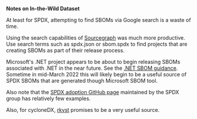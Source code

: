 **Notes on In-the-Wild Dataset**

At least for SPDX, attempting to find SBOMs via Google search is a waste of time.

Using the search capabilities of [Sourcegraph](https://sourcegraph.com/) was much more productive. Use search terms such as spdx.json or sbom.spdx to find projects that are creating SBOMs as part of their release process.

Microsoft's .NET project appears to be about to begin releasing SBOMs associated with .NET in the near future. See the [.NET SBOM guidance](https://github.com/dotnet/arcade/blob/main/Documentation/SBOMGenerationGuidance.md). Sometime in mid-March 2022 this will likely begin to be a useful source of SPDX SBOMs that are generated though Microsoft SBOM tool.

Also note that the [SPDX adoption GitHub page](https://github.com/spdx/spdx-adoption) maintained by the SPDX group has relatively few examples.

Also, for cycloneDX, [rkvst](https://sbom.rkvst.io/publicsboms) promises to be a very useful source.
